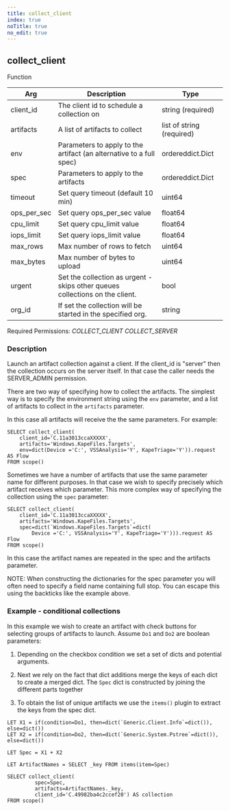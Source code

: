 ```yaml
---
title: collect_client
index: true
noTitle: true
no_edit: true
---
```




<div class="vql_item"></div>


## collect_client
<span class='vql_type pull-right page-header'>Function</span>



<div class="vqlargs"></div>

Arg | Description | Type
----|-------------|-----
client_id|The client id to schedule a collection on|string (required)
artifacts|A list of artifacts to collect|list of string (required)
env|Parameters to apply to the artifact (an alternative to a full spec)|ordereddict.Dict
spec|Parameters to apply to the artifacts|ordereddict.Dict
timeout|Set query timeout (default 10 min)|uint64
ops_per_sec|Set query ops_per_sec value|float64
cpu_limit|Set query cpu_limit value|float64
iops_limit|Set query iops_limit value|float64
max_rows|Max number of rows to fetch|uint64
max_bytes|Max number of bytes to upload|uint64
urgent|Set the collection as urgent - skips other queues collections on the client.|bool
org_id|If set the collection will be started in the specified org.|string

Required Permissions: 
<i class="linkcolour label pull-right label-success">COLLECT_CLIENT</i>
<i class="linkcolour label pull-right label-success">COLLECT_SERVER</i>

### Description

Launch an artifact collection against a client. If the client_id
is "server" then the collection occurs on the server itself. In
that case the caller needs the SERVER_ADMIN permission.

There are two way of specifying how to collect the artifacts. The
simplest way is to specify the environment string using the `env`
parameter, and a list of artifacts to collect in the `artifacts`
parameter.

In this case all artifacts will receive the the same
parameters. For example:

```vql
SELECT collect_client(
    client_id='C.11a3013ccaXXXXX',
    artifacts='Windows.KapeFiles.Targets',
    env=dict(Device ='C:', VSSAnalysis='Y', KapeTriage='Y')).request AS Flow
FROM scope()
```

Sometimes we have a number of artifacts that use the same
parameter name for different purposes. In that case we wish to
specify precisely which artifact receives which parameter. This
more complex way of specifying the collection using the `spec`
parameter:

```vql
SELECT collect_client(
    client_id='C.11a3013ccaXXXXX',
    artifacts='Windows.KapeFiles.Targets',
    spec=dict(`Windows.KapeFiles.Targets`=dict(
        Device ='C:', VSSAnalysis='Y', KapeTriage='Y'))).request AS Flow
FROM scope()
```

In this case the artifact names are repeated in the spec and the
artifacts parameter.

NOTE: When constructing the dictionaries for the spec parameter
you will often need to specify a field name containing full
stop. You can escape this using the backticks like the example above.

### Example - conditional collections

In this example we wish to create an artifact with check buttons
for selecting groups of artifacts to launch. Assume `Do1` and
`Do2` are boolean parameters:

1. Depending on the checkbox condition we set a set of dicts and
   potential arguments.

2. Next we rely on the fact that dict additions merge the keys of
   each dict to create a merged dict. The `Spec` dict is
   constructed by joining the different parts together

3. To obtain the list of unique artifacts we use the `items()`
   plugin to extract the keys from the spec dict.

```vql
LET X1 = if(condition=Do1, then=dict(`Generic.Client.Info`=dict()), else=dict())
LET X2 = if(condition=Do2, then=dict(`Generic.System.Pstree`=dict()), else=dict())

LET Spec = X1 + X2

LET ArtifactNames = SELECT _key FROM items(item=Spec)

SELECT collect_client(
         spec=Spec,
         artifacts=ArtifactNames._key,
         client_id='C.49982ba4c2ccef20') AS collection
FROM scope()
```


